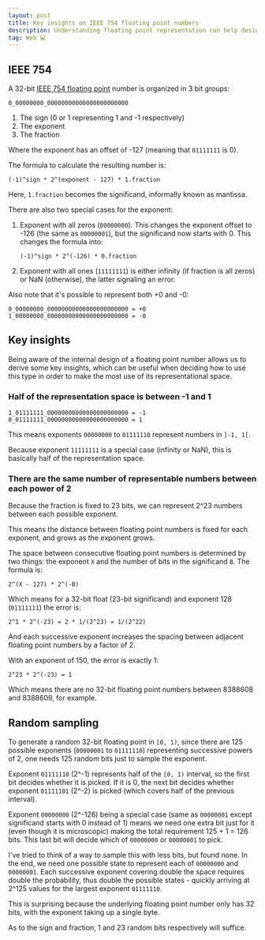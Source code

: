 ```yaml
---
layout: post
title: Key insights on IEEE 754 floating point numbers
description: Understanding floating point representation can help design systems in order to make the most out of this type.
tag: Web 💻
---
```


## IEEE 754

A 32-bit [IEEE 754 floating point](https://evanw.github.io/float-toy/) number is organized in 3 bit groups:

`0_00000000_00000000000000000000000`

1. The sign (0 or 1 representing 1 and -1 respectively)
2. The exponent
3. The fraction

Where the exponent has an offset of -127 (meaning that `01111111` is 0).

The formula to calculate the resulting number is:

```text
(-1)^sign * 2^(exponent - 127) * 1.fraction
```

Here, `1.fraction` becomes the significand, informally known as mantissa.

There are also two special cases for the exponent:

1. Exponent with all zeros (`00000000`). This changes the exponent offset to -126 (the same as `00000001`), but the significand now starts with 0. This changes the formula into:

   ```text
   (-1)^sign * 2^(-126) * 0.fraction
   ```

2. Exponent with all ones (`11111111`) is either infinity (if fraction is all zeros) or NaN (otherwise), the latter signaling an error.

Also note that it's possible to represent both +0 and -0:

```text
0_00000000_00000000000000000000000 = +0
1_00000000_00000000000000000000000 = -0
```

## Key insights

Being aware of the internal design of a floating point number allows us to derive some key insights, which can be useful when deciding how to use this type in order to make the most use of its representational space.

### Half of the representation space is between -1 and 1

```text
1_01111111_00000000000000000000000 = -1
0_01111111_00000000000000000000000 = 1
```

This means exponents `00000000` to `01111110` represent numbers in `]-1, 1[`.

Because exponent `11111111` is a special case (infinity or NaN), this is basically half of the representation space.

### There are the same number of representable numbers between each power of 2

Because the fraction is fixed to 23 bits, we can represent 2^23 numbers between each possible exponent.

This means the distance between floating point numbers is fixed for each exponent, and grows as the exponent grows.

The space between consecutive floating point numbers is determined by two things: the exponent `X` and the number of bits in the significand `B`. The formula is:

```text
2^(X - 127) * 2^(-B)
```

Which means for a 32-bit float (23-bit significand) and exponent 128 (`01111111`) the error is:

```text
2^1 * 2^(-23) = 2 * 1/(2^23) = 1/(2^22)
```

And each successive exponent increases the spacing between adjacent floating point numbers by a factor of 2.

With an exponent of 150, the error is exactly 1:

```text
2^23 * 2^(-23) = 1
```

Which means there are no 32-bit floating point numbers between 8388608 and 8388609, for example.

## Random sampling

To generate a random 32-bit floating point in `[0, 1)`, since there are 125 possible exponents (`00000001` to `01111110`) representing successive powers of 2, one needs 125 random bits just to sample the exponent.

Exponent `01111110` (2^-1) represents half of the `[0, 1)` interval, so the first bit decides whether it is picked. If it is 0, the next bit decides whether exponent `01111101` (2^-2) is picked (which covers half of the previous interval).

Exponent `00000000` (2^-126) being a special case (same as `00000001` except significand starts with 0 instead of 1) means we need one extra bit just for it (even though it is microscopic) making the total requirement 125 + 1 = 126 bits. This last bit will decide which of `00000000` or `00000001` to pick.

I've tried to think of a way to sample this with less bits, but found none. In the end, we need one possible state to represent each of `00000000` and `00000001`. Each successive exponent covering double the space requires double the probability, thus double the possible states - quickly arriving at 2^125 values for the largest exponent `01111110`.

This is surprising because the underlying floating point number only has 32 bits, with the exponent taking up a single byte.

As to the sign and fraction, 1 and 23 random bits respectively will suffice.

